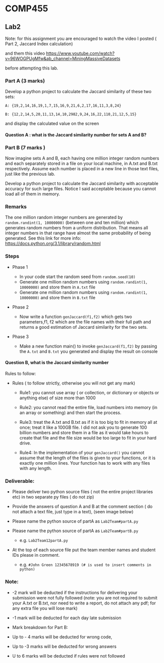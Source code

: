 # COMP455

## Lab2


Note: for this assignment you are encouraged to watch the video I posted ( Part 2, Jaccard Index calculation) 

and them this video https://www.youtube.com/watch?v=96WOGPUgMfw&ab_channel=MiningMassiveDatasets 

before attempting this lab.

### Part A (3 marks)

Develop a python project to calculate the Jaccard similarity of these two sets:

 

`A: {19,2,14,16,19,1,7,15,16,9,21,6,2,17,16,11,3,8,24}`

`B: {12,2,14,5,20,11,13,14,10,2982,9,24,16,22,110,21,12,5,15}`

and display the calculated value on the screen 

#### Question A : what is the Jaccard similarity number for sets A and B?

 

### Part B (7 marks )

Now imagine sets A and B, each having one million integer random numbers and each separately stored in a file on your local machine, in A.txt and B.txt respectively. Assume each number is placed in a new line in those text files, just like the previous lab. 

Develop a python project to calculate the Jaccard similarity with acceptable accuracy for such large files.  Notice I said acceptable because you cannot load all of them in memory. 

 
### Remarks

The one million random integer numbers are generated by `random.randint(1, 10000000)` (between one and ten million) which generates random numbers from a uniform distribution. That means all integer numbers in that range have almost the same probability of being generated. See this link for more info: https://docs.python.org/3.1/library/random.html    
### Steps
 - Phase 1
   - In your code start the random seed from `random.seed(10)`
   - Generate one million random numbers using `random.randint(1, 10000000)` and store them in `A.txt` file 
   - Generate one million random numbers using `random.randint(1, 10000000)` and store them in `B.txt` file

 
 - Phase 2
   - Now write a function `genJaccard(f1,f2)` which gets two parameters,f1, f2 which are the file names with their full path and returns a good estimation of Jaccard similarity for the two sets.

 
 - Phase 3

   - Make a new function main() to invoke  `genJaccard(f1,f2)` by passing the `A.txt` and `B.txt` you generated and display the result on console  

#### Question B, what is the Jaccard similarity number 
Rules to follow: 

 

 - Rules ( to follow strictly, otherwise you will not get any mark)

    - Rule1: you cannot use array ( or collection, or dictionary or objects or anything else) of size more than 1000 

    - Rule2: you cannot read the entire file, load numbers into memory (in an array or something) and then start the process.

    - Rule3: treat the A.txt and B.txt as if it is too big to fit in memory all at once; treat it like a 100GB file. I did not ask you to generate 100 billion numbers and store them in a file as it would take hours to create that file and the file size would be too large to fit in your hard drive. 

    - Rule4: In the implementation of your `genJaccard()` you cannot assume that the length of the files is given to your functions, or it is exactly one million lines. Your function has to work with any files with any length. 

 

  

 

### Deliverable:

 - Please deliver two python source files ( not the entire project libraries etc) in two separate py files ( do not zip)

 - Provide the answers of question A and B at the comment section ( do not attach a text file, just type in a text), (seen image below)  

 - Please name the python source of partA as `Lab2Team#partA.py`

 - Please name the python source of partA as `Lab2Team#partB.py`
   - e.g.  `Lab2Team12partA.py`

 - At the top of each source file put the team member names and student IDs please in comment.
   - e.g. `#John Green 12345678919 (# is used to insert comments in python)`

### Note:

 * -2 mark will be deducted if the instructions for delivering your submission were not fully followed (note: you are not required to submit your A.txt or B.txt, nor need to write a report, do not attach any pdf; for any extra file you will lose mark)

 * -1 mark will be deducted for each day late submission 

 * Mark breakdown for Part B:

 * Up to - 4 marks will be deducted for wrong code,

 * Up to -3 marks will be deducted for wrong answers 

 * U to 6 marks will be deducted if rules were not followed

